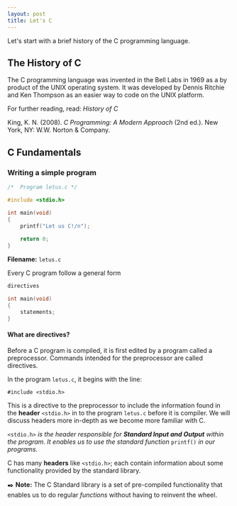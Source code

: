```yaml
---
layout: post
title: Let's C
---
```

Let's start with a brief history of the C programming language.

## The History of C
The C programming language was invented in the Bell Labs in 1969 as a by product of the UNIX operating system. 
It was developed by Dennis Ritchie and Ken Thompson as an easier way to code on the UNIX platform.

For further reading, read: *History of C*

King, K. N. (2008). *C Programming: A Modern Approach* (2nd ed.). New York, NY: W.W. Norton & Company.

## C Fundamentals
### Writing a simple program
```c
/*	Program letus.c	*/

#include <stdio.h>

int main(void)
{
	printf("Let us C!/n");
	
	return 0;
}
```
**Filename:** `letus.c`

Every C program follow a general form
```c
directives

int main(void)
{
	statements;
}
```
#### What are directives?
Before a C program is compiled, it is first edited by a program called a preprocessor. Commands intended for the preprocessor are called directives.

In the program `letus.c`, it begins with the line:

`#include <stdio.h>`

This is a directive to the preprocessor to include the information found in the **header** `<stdio.h>` in to the program `letus.c` before it is compiler.
We will discuss headers more in-depth as we become more familiar with C.

`<stdio.h>` *is the header responsible for **Standard Input and Output** within the program. It enables us to use the standard function* `printf()` *in our programs.*

C has many **headers** like `<stdio.h>`; each contain information about some functionality provided by the standard library.

:black_nib: **Note:** The C Standard library is a set of pre-compiled functionality that enables us to do regular *functions* without having to reinvent the wheel. 